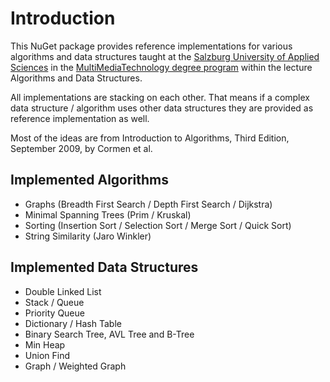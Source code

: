 # Introduction

This NuGet package provides reference implementations for various algorithms and data structures taught
at the [Salzburg University of Applied Sciences](https://www.fh-salzburg.ac.at) in the [MultiMediaTechnology degree program](https://www.fh-salzburg.ac.at/studium/ct/multimediatechnology-bachelor)
within the lecture Algorithms and Data Structures.

All implementations are stacking on each other. That means if a complex data structure / algorithm uses other data structures they are provided as reference implementation as well.

Most of the ideas are from Introduction to Algorithms, Third Edition, September 2009, by Cormen et al.

## Implemented Algorithms

- Graphs (Breadth First Search / Depth First Search / Dijkstra)
- Minimal Spanning Trees (Prim / Kruskal)
- Sorting (Insertion Sort / Selection Sort / Merge Sort / Quick Sort)
- String Similarity (Jaro Winkler)

## Implemented Data Structures

- Double Linked List
- Stack / Queue
- Priority Queue
- Dictionary / Hash Table
- Binary Search Tree, AVL Tree and B-Tree
- Min Heap
- Union Find
- Graph / Weighted Graph
